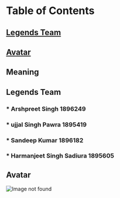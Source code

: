 # Table of Contents
## [Legends Team](#Legends-Team)
## [Avatar](#Avatar)
## Meaning

## Legends Team
### * Arshpreet Singh 1896249
### * ujjal Singh Pawra 1895419
### * Sandeep Kumar 1896182
### * Harmanjeet Singh Sadiura 1895605

## Avatar
![Image not found](https://cdn.calciomercato.com/images/2018-10/ronaldo.juve.sorriso.2018.191.356x237.jpg)
